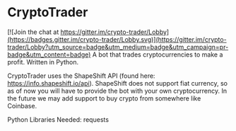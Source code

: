 # CryptoTrader

[![Join the chat at https://gitter.im/crypto-trader/Lobby](https://badges.gitter.im/crypto-trader/Lobby.svg)](https://gitter.im/crypto-trader/Lobby?utm_source=badge&utm_medium=badge&utm_campaign=pr-badge&utm_content=badge)
A bot that trades cryptocurrencies to make a profit. Written in Python.

CryptoTrader uses the ShapeShift API (found here: https://info.shapeshift.io/api). ShapeShift does not support fiat currency, so as of now you will have to provide the bot with your own cryptocurrency. In the future we may add support to buy crypto from somewhere like Coinbase.

Python Libraries Needed: requests
